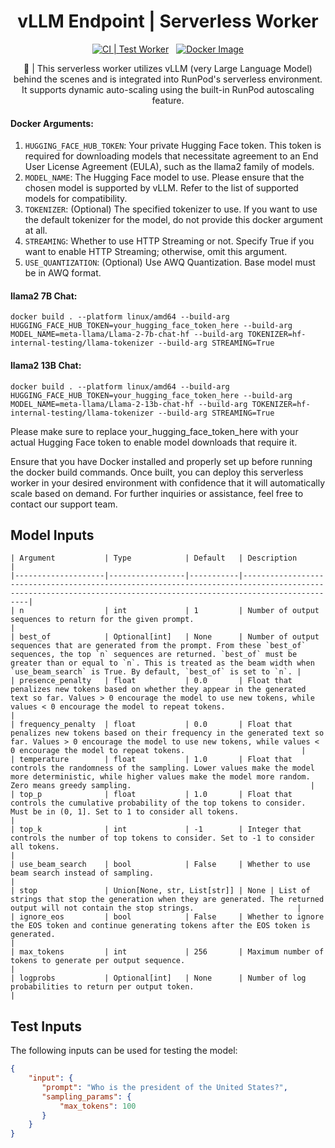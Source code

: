 <div align="center">

<h1>vLLM Endpoint | Serverless Worker </h1>

[![CI | Test Worker](https://github.com/runpod-workers/worker-template/actions/workflows/CI-test_worker.yml/badge.svg)](https://github.com/runpod-workers/worker-template/actions/workflows/CI-test_worker.yml)
&nbsp;
[![Docker Image](https://github.com/runpod-workers/worker-template/actions/workflows/CD-docker_dev.yml/badge.svg)](https://github.com/runpod-workers/worker-template/actions/workflows/CD-docker_dev.yml)

🚀 | This serverless worker utilizes vLLM (very Large Language Model) behind the scenes and is integrated into RunPod's serverless environment. It supports dynamic auto-scaling using the built-in RunPod autoscaling feature.
</div>

#### Docker Arguments:
1. `HUGGING_FACE_HUB_TOKEN`: Your private Hugging Face token. This token is required for downloading models that necessitate agreement to an End User License Agreement (EULA), such as the llama2 family of models.
2. `MODEL_NAME`: The Hugging Face model to use. Please ensure that the chosen model is supported by vLLM. Refer to the list of supported models for compatibility.
3. `TOKENIZER`: (Optional) The specified tokenizer to use. If you want to use the default tokenizer for the model, do not provide this docker argument at all.
4. `STREAMING`: Whether to use HTTP Streaming or not. Specify True if you want to enable HTTP Streaming; otherwise, omit this argument.
5. `USE_QUANTIZATION`: (Optional) Use AWQ Quantization. Base model must be in AWQ format.

#### llama2 7B Chat:
`docker build . --platform linux/amd64 --build-arg HUGGING_FACE_HUB_TOKEN=your_hugging_face_token_here --build-arg MODEL_NAME=meta-llama/Llama-2-7b-chat-hf --build-arg TOKENIZER=hf-internal-testing/llama-tokenizer --build-arg STREAMING=True`

#### llama2 13B Chat:
`docker build . --platform linux/amd64 --build-arg HUGGING_FACE_HUB_TOKEN=your_hugging_face_token_here --build-arg MODEL_NAME=meta-llama/Llama-2-13b-chat-hf --build-arg TOKENIZER=hf-internal-testing/llama-tokenizer --build-arg STREAMING=True`

Please make sure to replace your_hugging_face_token_here with your actual Hugging Face token to enable model downloads that require it.

Ensure that you have Docker installed and properly set up before running the docker build commands. Once built, you can deploy this serverless worker in your desired environment with confidence that it will automatically scale based on demand. For further inquiries or assistance, feel free to contact our support team.


## Model Inputs
```
| Argument           | Type            | Default   | Description                                                                                                                                                      |
|--------------------|-----------------|-----------|------------------------------------------------------------------------------------------------------------------------------------------------------------------|
| n                  | int             | 1         | Number of output sequences to return for the given prompt.                                                                                                      |
| best_of            | Optional[int]   | None      | Number of output sequences that are generated from the prompt. From these `best_of` sequences, the top `n` sequences are returned. `best_of` must be greater than or equal to `n`. This is treated as the beam width when `use_beam_search` is True. By default, `best_of` is set to `n`. |
| presence_penalty   | float           | 0.0       | Float that penalizes new tokens based on whether they appear in the generated text so far. Values > 0 encourage the model to use new tokens, while values < 0 encourage the model to repeat tokens.                        |
| frequency_penalty  | float           | 0.0       | Float that penalizes new tokens based on their frequency in the generated text so far. Values > 0 encourage the model to use new tokens, while values < 0 encourage the model to repeat tokens.                          |
| temperature        | float           | 1.0       | Float that controls the randomness of the sampling. Lower values make the model more deterministic, while higher values make the model more random. Zero means greedy sampling.                                        |
| top_p              | float           | 1.0       | Float that controls the cumulative probability of the top tokens to consider. Must be in (0, 1]. Set to 1 to consider all tokens.                            |
| top_k              | int             | -1        | Integer that controls the number of top tokens to consider. Set to -1 to consider all tokens.                                                               |
| use_beam_search    | bool            | False     | Whether to use beam search instead of sampling.                                                                                                             |
| stop               | Union[None, str, List[str]] | None | List of strings that stop the generation when they are generated. The returned output will not contain the stop strings.                       |
| ignore_eos         | bool            | False     | Whether to ignore the EOS token and continue generating tokens after the EOS token is generated.                                                            |
| max_tokens         | int             | 256       | Maximum number of tokens to generate per output sequence.                                                                                                   |
| logprobs           | Optional[int]   | None      | Number of log probabilities to return per output token.                                                                                                     |
```

## Test Inputs
The following inputs can be used for testing the model:
```json
{
    "input": {
       "prompt": "Who is the president of the United States?",
       "sampling_params": {
           "max_tokens": 100
       }
    }
}
```
